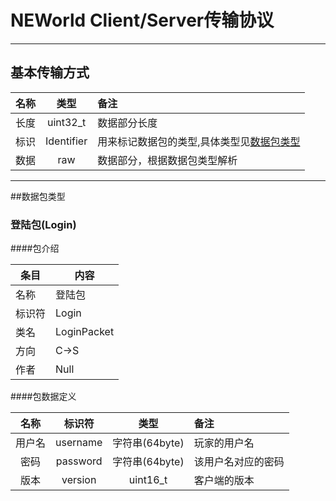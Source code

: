 # NEWorld Client/Server传输协议
***
## 基本传输方式
| 名称    | 类型       |备注                                |
|:-------:|:----------:|:-----------------------------------|
| 长度    | uint32_t   |数据部分长度|
| 标识    | Identifier |用来标记数据包的类型,具体类型见[数据包类型](#user-content-数据包类型)|
| 数据    | raw        |数据部分，根据数据包类型解析|
***
##数据包类型

### 登陆包(Login)
####包介绍

| 条目    | 内容        |
|---------|-------------|
| 名称    | 登陆包      |
| 标识符  | Login       |
| 类名    | LoginPacket |
| 方向    | C->S        |
| 作者    | Null        |


####包数据定义

| 名称    | 标识符  | 类型       |备注                       |
|:-------:|:-------:|:----------:|:--------------------------|
|用户名   |username|字符串(64byte)|玩家的用户名              |
|密码     |password|字符串(64byte)|该用户名对应的密码        |
|版本     |version |uint16_t      |客户端的版本              |
